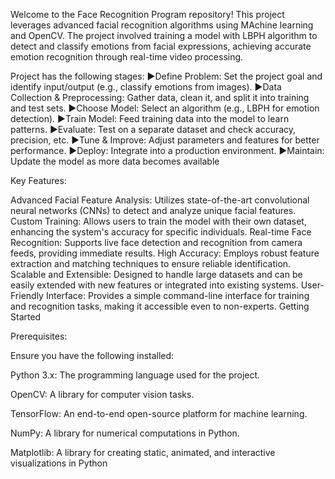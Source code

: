 Welcome to the Face Recognition Program repository! This project leverages advanced facial recognition algorithms using MAchine learning and OpenCV. The project involved training a model with LBPH algorithm to detect and classify emotions from facial expressions, achieving accurate emotion recognition through real-time video processing.

Project has the following stages:
▶️Define Problem: Set the project goal and identify input/output (e.g., classify emotions from images).
▶️Data Collection & Preprocessing: Gather data, clean it, and split it into training and test sets.
▶️Choose Model: Select an algorithm (e.g., LBPH for emotion detection).
▶️Train Model: Feed training data into the model to learn patterns.
▶️Evaluate: Test on a separate dataset and check accuracy, precision, etc.
▶️Tune & Improve: Adjust parameters and features for better performance.
▶️Deploy: Integrate into a production environment.
▶️Maintain: Update the model as more data becomes available


Key Features:

Advanced Facial Feature Analysis: Utilizes state-of-the-art convolutional neural networks (CNNs) to detect and analyze unique facial features.
Custom Training: Allows users to train the model with their own dataset, enhancing the system's accuracy for specific individuals.
Real-time Face Recognition: Supports live face detection and recognition from camera feeds, providing immediate results.
High Accuracy: Employs robust feature extraction and matching techniques to ensure reliable identification.
Scalable and Extensible: Designed to handle large datasets and can be easily extended with new features or integrated into existing systems.
User-Friendly Interface: Provides a simple command-line interface for training and recognition tasks, making it accessible even to non-experts.
Getting Started

Prerequisites:

Ensure you have the following installed:

Python 3.x: The programming language used for the project.


OpenCV: A library for computer vision tasks.


TensorFlow: An end-to-end open-source platform for machine learning.


NumPy: A library for numerical computations in Python.


Matplotlib: A library for creating static, animated, and interactive visualizations in Python
